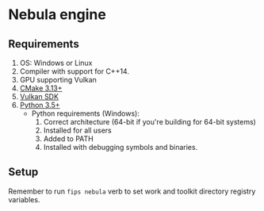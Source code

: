 # Nebula engine

## Requirements
1. OS: Windows or Linux
2. Compiler with support for C++14.
3. GPU supporting Vulkan
4. [CMake 3.13+](https://cmake.org/download/)
5. [Vulkan SDK](https://vulkan.lunarg.com/sdk/home)
6. [Python 3.5+](https://www.python.org/downloads)
    * Python requirements (Windows):
        1. Correct architecture (64-bit if you're building for 64-bit systems)
        2. Installed for all users
        3. Added to PATH
        4. Installed with debugging symbols and binaries.

## Setup
Remember to run `fips nebula` verb to set work and toolkit directory registry variables.